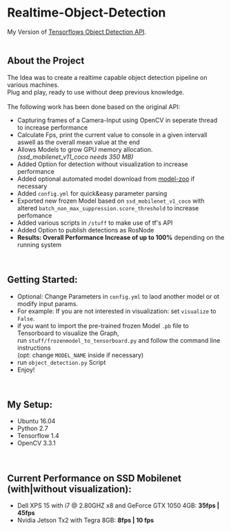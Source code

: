 # Realtime-Object-Detection
My Version of [Tensorflows Object Detection API](https://github.com/tensorflow/models/tree/master/research/object_detection).<br />
<br />

## About the Project
The Idea was to create a realtime capable object detection pipeline on various machines. <br />
Plug and play, ready to use without deep previous knowledge.<br /> <br />
The following work has been done based on the original API:
- Capturing frames of a Camera-Input using OpenCV in seperate thread to increase performance
- Calculate Fps, print the current value to console in a given intervall aswell as the overall mean value at the end
- Allows Models to grow GPU memory allocation. *(ssd_mobilenet_v11_coco needs 350 MB)*
- Added Option for detection without visualization to increase performance
- Added optional automated model download from [model-zoo](https://github.com/tensorflow/models/blob/master/research/object_detection/g3doc/detection_model_zoo.md) if necessary
- Added `config.yml` for quick&easy parameter parsing
- Exported new frozen Model based on `ssd_mobilenet_v1_coco` with altered `batch_non_max_suppression.score_threshold` to increase perfomance
- Added various scripts in `/stuff` to make use of tf's API
- Added Option to publish detections as RosNode
- **Results: Overall Performance Increase of up to 100%** depending on the running system
<br />

## Getting Started:  
- Optional: Change Parameters in `config.yml` to laod another model or ot modify input params.
- For example: If you are not interested in visualization: set `visualize` to `False`. <br />
- if you want to import the pre-trained frozen Model `.pb` file to Tensorboard to visualize the Graph, <br />
run `stuff/frozenmodel_to_tensorboard.py` and follow the command line instructions <br />
(opt: change `MODEL_NAME`  inside if necessary)
- run `object_detection.py` Script  <br />
- Enjoy!
<br />

## My Setup:
- Ubuntu 16.04
- Python 2.7
- Tensorflow 1.4
- OpenCV 3.3.1
 <br />

## Current Performance on SSD Mobilenet (with|without visualization):
- Dell XPS 15 with i7 @ 2.80GHZ x8 and GeForce GTX 1050 4GB:  **35fps | 45fps**
- Nvidia Jetson Tx2 with Tegra 8GB:                           **8fps | 10 fps**
 <br />
